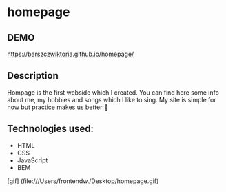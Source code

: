 # homepage

## DEMO
https://barszczwiktoria.github.io/homepage/

## Description
Hompage is the first webside which I  created. 
You can find here some info about me, my hobbies and songs which I like to sing.
My site is simple for now but practice makes us better 💪


## Technologies used:
- HTML
- CSS
- JavaScript
- BEM

[gif] (file:///Users/frontendw./Desktop/homepage.gif)

